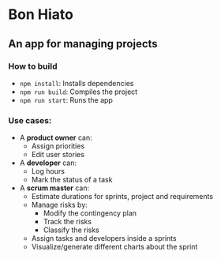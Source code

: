 # Bon Hiato
## An app for managing projects

### How to build

- `npm install`: Installs dependencies
- `npm run build`: Compiles the project
- `npm run start`: Runs the app

### Use cases:
- A **product owner** can:
  - Assign priorities
  - Edit user stories
- A **developer** can:
  - Log hours
  - Mark the status of a task
- A **scrum master** can:
  - Estimate durations for sprints, project and requirements
  - Manage risks by:
    - Modify the contingency plan
    - Track the risks
    - Classify the risks
  - Assign tasks and developers inside a sprints
  - Visualize/generate different charts about the sprint

